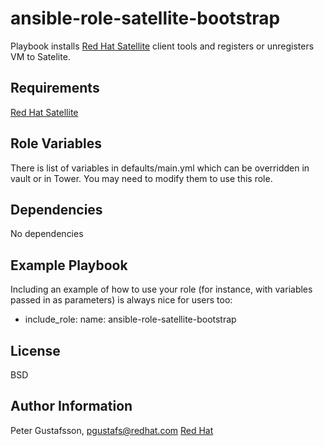 ansible-role-satellite-bootstrap
================================

Playbook installs
[Red Hat Satellite](https://www.redhat.com/en/technologies/management/satellite)
client tools and registers or unregisters VM to Satelite.

Requirements
------------

[Red Hat Satellite](https://www.redhat.com/en/technologies/management/satellite)

Role Variables
--------------

There is list of variables in defaults/main.yml which can be overridden in
vault or in Tower. You may need to modify them to use this role.

Dependencies
------------

No dependencies

Example Playbook
----------------

Including an example of how to use your role (for instance, with variables passed in as parameters) is always nice for users too:

  - include_role:
      name: ansible-role-satellite-bootstrap


License
-------

BSD

Author Information
------------------

Peter Gustafsson, pgustafs@redhat.com
[Red Hat](https://redhatnordicssa.github.io/)
